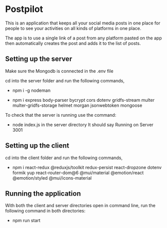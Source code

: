 # Postpilot

This is an application that keeps all your social media posts in one place for people to see your activities on all kinds of platforms in one place. 

The app is to use a single link of a post from any platform pasted on the app then automatically creates the post and adds it to the list of posts. 


## Setting up the server 

Make sure the Mongodb is connected in the .env file

cd into the server folder and run the following commands,

- npm i -g nodeman

- npm i express body-parser bycrypt cors dotenv gridfs-stream multer multer-gridfs-storage helmet morgan jsonwebtoken mongoose

To check that the server is running use the command:
- node index.js in the server directory
It should say Running on Server 3001


## Setting up the client 

cd into the client folder and run the following commands,

- npm i react-redux @reduxjs/toolkit redux-persist react-dropzone dotenv formik yup react-router-dom@6 @mui/material @emotion/react @emotion/styled @mui/icons-material

## Running the application 
With both the client and server directories open in command line, run the following command in both directories:
- npm run start



